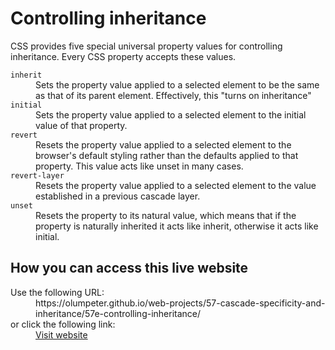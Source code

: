 # Controlling inheritance

CSS provides five special universal property values for controlling inheritance. Every CSS property accepts these values.
<dl>
  <code>inherit</code>
  <dd>
    Sets the property value applied to a selected element to be the same as that of its parent element. Effectively, this &quot;turns on inheritance&quot; 
  </dd>
  <code>initial</code>
  <dd>
    Sets the property value applied to a selected element to the initial value of that property.
  </dd>
  <code>revert</code>
  <dd>
    Resets the property value applied to a selected element to the browser's default styling rather than the defaults applied to that property. This value acts like unset in many cases.
  </dd>
  <code>revert-layer</code>
  <dd>
    Resets the property value applied to a selected element to the value established in a previous cascade layer.
  </dd>
  <code>unset</code>
  <dd>
    Resets the property to its natural value, which means that if the property is naturally inherited it acts like inherit, otherwise it acts like initial.
  </dd> 
</dl>

## How you can access this live website

<dl>
  Use the following URL:
  <dd>
    https://olumpeter.github.io/web-projects/57-cascade-specificity-and-inheritance/57e-controlling-inheritance/
  </dd>
  or click the following link:
  <dd>
    <a href="https://olumpeter.github.io/web-projects/57-cascade-specificity-and-inheritance/57e-controlling-inheritance/">Visit website</a>
  </dd>
</dl>
